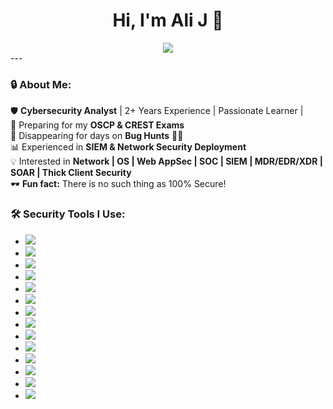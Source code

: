 <h1 align="center">Hi, I'm Ali J 👋</h1>
<div align="center">
  <img src="https://readme-typing-svg.herokuapp.com?font=Fira+Code&weight=500&size=24&pause=1000&color=00FF00&center=true&vCenter=true&width=550&lines=🔒+Cybersecurity+Analyst;🕵️‍♂️+Ethical+Hacker;⚔️+Threat+Intelligence+Researcher;💻+Red+Teamer+%7C+Blue+Teamer;🚀+Tech+Enthusiast" />
</div>
---

### 🔒 About Me:  
🛡️ **Cybersecurity Analyst** | 2+ Years Experience  | Passionate Learner |  
🎯 Preparing for my **OSCP & CREST Exams**  
🤝 Disappearing for days on **Bug Hunts** 🕵️‍♂️  
📊 Experienced in **SIEM & Network Security Deployment**  
💡 Interested in **Network | OS | Web AppSec | SOC | SIEM | MDR/EDR/XDR | SOAR | Thick Client Security**  
🕶️ **Fun fact:** There is no such thing as 100% Secure!  


### 🛠️ Security Tools I Use:

- <img src="https://img.shields.io/badge/OSINT_Framework-FF6347?style=for-the-badge&logo=python&logoColor=white" />
- <img src="https://img.shields.io/badge/Burp_Suite-FFD700?style=for-the-badge&logo=burpsuite&logoColor=white" />
- <img src="https://img.shields.io/badge/Metasploit_Framework-32CD32?style=for-the-badge&logo=metasploit&logoColor=white" />
- <img src="https://img.shields.io/badge/Wireshark-4682B4?style=for-the-badge&logo=wireshark&logoColor=white" />
- <img src="https://img.shields.io/badge/Nmap-8A2BE2?style=for-the-badge&logo=nmap&logoColor=white" />
- <img src="https://img.shields.io/badge/Fortinet-FF4500?style=for-the-badge&logo=fortinet&logoColor=white" />
- <img src="https://img.shields.io/badge/IBM_QRadar-00BFFF?style=for-the-badge&logo=ibm&logoColor=white" />
- <img src="https://img.shields.io/badge/Splunk-FF1493?style=for-the-badge&logo=splunk&logoColor=white" />
- <img src="https://img.shields.io/badge/Wazuh-20B2AA?style=for-the-badge&logo=wazuh&logoColor=white" />
- <img src="https://img.shields.io/badge/Snort-DC143C?style=for-the-badge&logo=snort&logoColor=white" />
- <img src="https://img.shields.io/badge/Qualys-7FFF00?style=for-the-badge&logo=qualys&logoColor=white" />
- <img src="https://img.shields.io/badge/Parrot_OS-8B0000?style=for-the-badge&logo=parrot&logoColor=white" />
- <img src="https://img.shields.io/badge/Kali_Linux-2E8B57?style=for-the-badge&logo=kali&logoColor=white" />
- <img src="https://img.shields.io/badge/Postman-FF4F00?style=for-the-badge&logo=postman&logoColor=white" />

